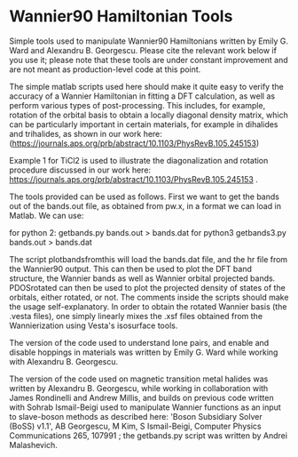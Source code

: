 # Wannier90 Hamiltonian Tools
Simple tools used to manipulate Wannier90 Hamiltonians written by Emily G. Ward and Alexandru B. Georgescu. Please cite the relevant work below if you use it; please note that these tools are under constant improvement and are not meant as production-level code at this point. 

The simple matlab scripts used here should make it quite easy to verify the accuracy of a Wannier Hamiltonian in fitting a DFT calculation, as well as perform various types of post-processing. This includes, for example, rotation of the orbital basis to obtain a locally diagonal density matrix, which can be particularly important in certain materials, for example in dihalides and trihalides, as shown in our work here: (https://journals.aps.org/prb/abstract/10.1103/PhysRevB.105.245153)

Example 1 for TiCl2 is used to illustrate the diagonalization and rotation procedure discussed in our work here: https://journals.aps.org/prb/abstract/10.1103/PhysRevB.105.245153 . 

The tools provided can be used as follows. First we want to get the bands out of the bands.out file, as obtained from pw.x, in a format we can load in Matlab. We can use:

for python 2:
getbands.py bands.out > bands.dat
for python3
getbands3.py bands.out > bands.dat

The script plotbandsfromthis will load the bands.dat file, and the hr file from the Wannier90 output. This can then be used to plot the DFT band structure, the Wannier bands as well as Wannier orbital projected bands. PDOSrotated can then be used to plot the projected density of states of the orbitals, either rotated, or not. The comments inside the scripts should make the usage self-explanatory. In order to obtain the rotated Wannier basis (the .vesta files), one simply linearly mixes the .xsf files obtained from the Wannierization using Vesta's isosurface tools.


The version of the code used to understand lone pairs, and enable and disable hoppings in materials was written by Emily G. Ward while working with Alexandru B. Georgescu.

The version of the code used on magnetic transition metal halides was written by Alexandru B. Georgescu, while working in collaboration with James Rondinelli and Andrew Millis, and builds on previous code written with Sohrab Ismail-Beigi used to manipulate Wannier functions as an input to slave-boson methods as described here: 'Boson Subsidiary Solver (BoSS) v1.1', AB Georgescu, M Kim, S Ismail-Beigi, Computer Physics Communications 265, 107991 ; the getbands.py script was written by Andrei Malashevich.
